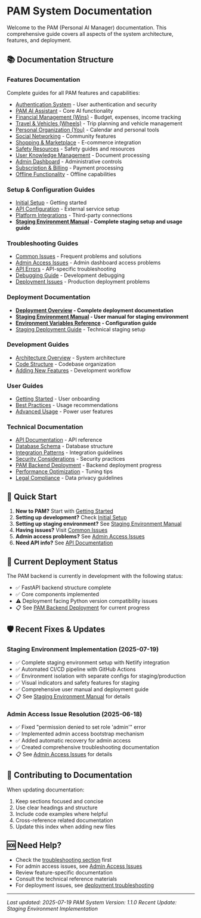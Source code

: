 
# PAM System Documentation

Welcome to the PAM (Personal AI Manager) documentation. This comprehensive guide covers all aspects of the system architecture, features, and deployment.

## 📚 Documentation Structure

### Features Documentation
Complete guides for all PAM features and capabilities:
- [Authentication System](features/authentication-system.md) - User authentication and security
- [PAM AI Assistant](features/pam-ai-assistant.md) - Core AI functionality
- [Financial Management (Wins)](features/financial-management.md) - Budget, expenses, income tracking
- [Travel & Vehicles (Wheels)](features/travel-vehicles.md) - Trip planning and vehicle management
- [Personal Organization (You)](features/personal-organization.md) - Calendar and personal tools
- [Social Networking](features/social-networking.md) - Community features
- [Shopping & Marketplace](features/shopping-marketplace.md) - E-commerce integration
- [Safety Resources](features/safety-resources.md) - Safety guides and resources
- [User Knowledge Management](features/user-knowledge-management.md) - Document processing
- [Admin Dashboard](features/admin-dashboard.md) - Administrative controls
- [Subscription & Billing](features/subscription-billing.md) - Payment processing
- [Offline Functionality](features/offline-functionality.md) - Offline capabilities

### Setup & Configuration Guides
- [Initial Setup](guides/setup/initial-setup.md) - Getting started
- [API Configuration](guides/setup/api-configuration.md) - External service setup
- [Platform Integrations](guides/setup/platform-integrations.md) - Third-party connections
- **[Staging Environment Manual](STAGING_ENVIRONMENT_MANUAL.md) - Complete staging setup and usage guide**

### Troubleshooting Guides
- [Common Issues](guides/troubleshooting/common-issues.md) - Frequent problems and solutions
- [Admin Access Issues](guides/troubleshooting/admin-access-issues.md) - Admin dashboard access problems
- [API Errors](guides/troubleshooting/api-errors.md) - API-specific troubleshooting
- [Debugging Guide](guides/troubleshooting/debugging-guide.md) - Development debugging
- [Deployment Issues](guides/troubleshooting/deployment-issues.md) - Production deployment problems

### Deployment Documentation
- **[Deployment Overview](deployment/README.md) - Complete deployment documentation**
- **[Staging Environment Manual](STAGING_ENVIRONMENT_MANUAL.md) - User manual for staging environment**
- **[Environment Variables Reference](deployment/environment-variables.md) - Configuration guide**
- [Staging Deployment Guide](../STAGING_DEPLOYMENT_GUIDE.md) - Technical staging setup

### Development Guides
- [Architecture Overview](guides/development/architecture-overview.md) - System architecture
- [Code Structure](guides/development/code-structure.md) - Codebase organization
- [Adding New Features](guides/development/adding-new-features.md) - Development workflow

### User Guides
- [Getting Started](guides/user-guides/getting-started.md) - User onboarding
- [Best Practices](guides/user-guides/best-practices.md) - Usage recommendations
- [Advanced Usage](guides/user-guides/advanced-usage.md) - Power user features

### Technical Documentation
- [API Documentation](technical/api-documentation.md) - API reference
- [Database Schema](technical/database-schema.md) - Database structure
- [Integration Patterns](technical/integration-patterns.md) - Integration guidelines
- [Security Considerations](technical/security-considerations.md) - Security practices
- [PAM Backend Deployment](technical/pam-backend-deployment.md) - Backend deployment progress
- [Performance Optimization](guides/performance-optimization.md) - Tuning tips
- [Legal Compliance](legal-compliance.md) - Data privacy guidelines

## 🚀 Quick Start

1. **New to PAM?** Start with [Getting Started](guides/user-guides/getting-started.md)
2. **Setting up development?** Check [Initial Setup](guides/setup/initial-setup.md)
3. **Setting up staging environment?** See [Staging Environment Manual](STAGING_ENVIRONMENT_MANUAL.md)
4. **Having issues?** Visit [Common Issues](guides/troubleshooting/common-issues.md)
5. **Admin access problems?** See [Admin Access Issues](guides/troubleshooting/admin-access-issues.md)
6. **Need API info?** See [API Documentation](technical/api-documentation.md)

## 🔧 Current Deployment Status

The PAM backend is currently in development with the following status:
- ✅ FastAPI backend structure complete
- ✅ Core components implemented
- ⚠️ Deployment facing Python version compatibility issues
- 📋 See [PAM Backend Deployment](technical/pam-backend-deployment.md) for current progress

## 🛡️ Recent Fixes & Updates

### Staging Environment Implementation (2025-07-19)
- ✅ Complete staging environment setup with Netlify integration
- ✅ Automated CI/CD pipeline with GitHub Actions
- ✅ Environment isolation with separate configs for staging/production
- ✅ Visual indicators and safety features for staging
- ✅ Comprehensive user manual and deployment guide
- 📋 See [Staging Environment Manual](STAGING_ENVIRONMENT_MANUAL.md) for details

### Admin Access Issue Resolution (2025-06-18)
- ✅ Fixed "permission denied to set role 'admin'" error
- ✅ Implemented admin access bootstrap mechanism
- ✅ Added automatic recovery for admin access
- ✅ Created comprehensive troubleshooting documentation
- 📋 See [Admin Access Issues](guides/troubleshooting/admin-access-issues.md) for details

## 📝 Contributing to Documentation

When updating documentation:
1. Keep sections focused and concise
2. Use clear headings and structure
3. Include code examples where helpful
4. Cross-reference related documentation
5. Update this index when adding new files

## 🆘 Need Help?

- Check the [troubleshooting section](guides/troubleshooting/) first
- For admin access issues, see [Admin Access Issues](guides/troubleshooting/admin-access-issues.md)
- Review feature-specific documentation
- Consult the technical reference materials
- For deployment issues, see [deployment troubleshooting](guides/troubleshooting/deployment-issues.md)

---

*Last updated: 2025-07-19*
*PAM System Version: 1.1.0*
*Recent Update: Staging Environment Implementation*
